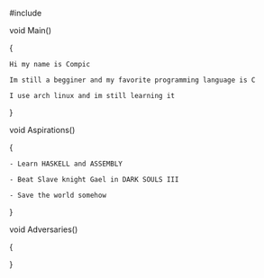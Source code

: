 #include  <CXOMXPIXC>

void Main()

{

    Hi my name is Compic
    
    Im still a begginer and my favorite programming language is C
    
    I use arch linux and im still learning it
    
}


void Aspirations()

{ 

    - Learn HASKELL and ASSEMBLY
    
    - Beat Slave knight Gael in DARK SOULS III
    
    - Save the world somehow

    
}


void Adversaries()

{

     
}

